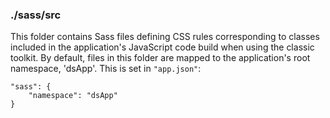 ### ./sass/src

This folder contains Sass files defining CSS rules corresponding to classes
included in the application's JavaScript code build when using the classic toolkit.
By default, files in this folder are mapped to the application's root namespace, 'dsApp'.
This is set in `"app.json"`:

    "sass": {
        "namespace": "dsApp"
    }